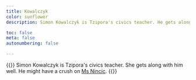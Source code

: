 ```yaml
---
title: Kowalczyk
color: sunflower
description: Simon Kowalczyk is Tzipora's civics teacher. He gets along with him well. He might have a crush on Ms Nincic.

toc: false
meta: false
autonumbering: false

---
```

{{<note gray>}}
Simon Kowalczyk is Tzipora's civics teacher. She gets along with him well. He might have a crush on [Ms Nincic](/characters/nincic).
{{</note>}}